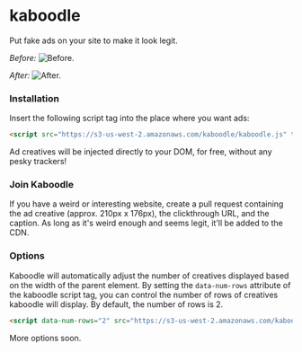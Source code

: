 # kaboodle
Put fake ads on your site to make it look legit.

*Before:*
![Before.](https://github.com/ptsteadman/kaboodle/blob/master/before.png?raw=true)

*After:*
![After.](https://github.com/ptsteadman/kaboodle/blob/master/after.png?raw=true)

### Installation
Insert the following script tag into the place where you want ads:

```html
<script src="https://s3-us-west-2.amazonaws.com/kaboodle/kaboodle.js" type="text/javascript"></script>
```

Ad creatives will be injected directly to your DOM, for free, without any pesky trackers!

### Join Kaboodle
If you have a weird or interesting website, create a pull request containing
the ad creative (approx. 210px x 176px), the clickthrough URL, and the 
caption.  As long as it's weird enough and seems legit, it'll be added 
to the CDN.

### Options
Kaboodle will automatically adjust the number of creatives displayed based on the width
of the parent element.  By setting the `data-num-rows` attribute of the kaboodle script tag,
you can control the number of rows of creatives kaboodle will display.  By default, the number 
of rows is 2.

```html
<script data-num-rows="2" src="https://s3-us-west-2.amazonaws.com/kaboodle/kaboodle.js" type="text/javascript"></script>
```

More options soon.

